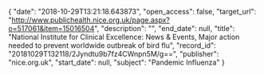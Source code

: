 {
  "date": "2018-10-29T13:21:18.643873", 
  "open_access": false, 
  "target_url": "http://www.publichealth.nice.org.uk/page.aspx?o=517061&item=15016504", 
  "description": "", 
  "end_date": null, 
  "title": "National Institute for Clinical Excellence: News & Events, Major action needed to prevent worldwide outbreak of bird flu", 
  "record_id": "20181029T132118/2Jyndtu9b7fz4CWnpn5M/g==", 
  "publisher": "nice.org.uk", 
  "start_date": null, 
  "subject": "Pandemic Influenza"
}

